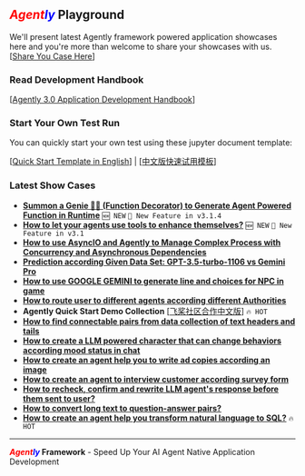 ## **_<font color = "red">Agent</font><font color = "blue">ly</font>_ Playground**

We'll present latest Agently framework powered application showcases here and you're more than welcome to share your showcases with us. [[Share You Case Here](https://github.com/Maplemx/Agently/issues/new)]

### Read Development Handbook

[[Agently 3.0 Application Development Handbook](https://github.com/Maplemx/Agently/blob/main/docs/guidebook/application_development_handbook.ipynb)]

### Start Your Own Test Run

You can quickly start your own test using these jupyter document template:

[[Quick Start Template in English](https://github.com/Maplemx/Agently/blob/main/playground/test_run_template.ipynb)] | [[中文版快速试用模板](https://github.com/Maplemx/Agently/blob/main/playground/%E7%BA%BF%E4%B8%8A%E5%BF%AB%E9%80%9F%E8%AF%95%E7%94%A8%E6%A8%A1%E6%9D%BF.ipynb)]

### Latest Show Cases

- **[Summon a Genie 🧞‍♂️ (Function Decorator) to Generate Agent Powered Function in Runtime](https://github.com/Maplemx/Agently/blob/main/playground/generate_agent_powered_function_in_runtime_using_decorator.ipynb)** `🆕 NEW` `💪 New Feature in v3.1.4`
- **[How to let your agents use tools to enhance themselves?](https://github.com/Maplemx/Agently/blob/main/playground/using_tools_to_enhance_your_agent.ipynb)** `🆕 NEW` `💪 New Feature in v3.1`
- **[How to use AsyncIO and Agently to Manage Complex Process with Concurrency and Asynchronous Dependencies](https://github.com/Maplemx/Agently/blob/main/playground/concurrency_and_asynchornous_dependency.ipynb)**
- **[Prediction according Given Data Set: GPT-3.5-turbo-1106 vs Gemini Pro](https://github.com/Maplemx/Agently/blob/main/playground/predict_data_according_given_data_set.ipynb)** 
- **[How to use GOOGLE GEMINI to generate line and choices for NPC in game](https://github.com/Maplemx/Agently/blob/main/playground/NPC_in_game_generate_choices_using_google_gemini.ipynb)**
- **[How to route user to different agents according different Authorities](https://github.com/Maplemx/Agently/blob/main/playground/routing_to_different_agent_group_for_users_with_different_authorities.ipynb)**
- **Agently Quick Start Demo Collection** [[飞桨社区合作中文版](https://aistudio.baidu.com/projectdetail/7178289)] `🔥 HOT`
- **[How to find connectable pairs from data collection of text headers and tails](https://github.com/Maplemx/Agently/blob/main/playground/finding_connectable_pairs_from_text_tailers_and_headers.ipynb)** 
- **[How to create a LLM powered character that can change behaviors according mood status in chat](https://github.com/Maplemx/Agently/blob/main/playground/character_change_behaviours_according_mood_status.ipynb)**
- **[How to create an agent help you to write ad copies according an image](https://github.com/Maplemx/Agently/blob/main/playground/writing_ad_copies_according_image.ipynb)**
- **[How to create an agent to interview customer according survey form](https://github.com/Maplemx/Agently/blob/main/playground/survey_agent_asks_questions_according_form.ipynb)**
- **[How to recheck, confirm and rewrite LLM agent's response before them sent to user?](https://github.com/Maplemx/Agently/blob/main/playground/human_step_in_before_reply.ipynb)**
- **[How to convert long text to question-answer pairs?](https://github.com/Maplemx/Agently/blob/main/playground/long_text_to_qa_pairs.ipynb)**
- **[How to create an agent help you transform natural language to SQL?](https://github.com/Maplemx/Agently/blob/main/playground/sql_generator.ipynb)** `🔥 HOT`

---

**_<font color = "red">Agent</font><font color = "blue">ly</font>_ Framework** - Speed Up Your AI Agent Native Application Development
